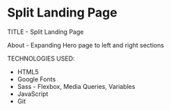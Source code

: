 # Split Landing Page

TITLE - Split Landing Page

About - Expanding Hero page to left and right sections

TECHNOLOGIES USED:

- HTML5
- Google Fonts
- Sass - Flexbox, Media Queries, Variables
- JavaScript
- Git
